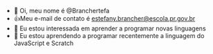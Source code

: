 - 👋 Oi, meu nome é @Branchertefa
- :+1:Meu e-mail de contato é estefany.brancher@escola.pr.gov.br
- 👀 Eu estou interessada em aprender a programar novas linguagens
- 🌱 Eu estou aprendendo a programar recentemente a linguagem do JavaScript e Scratch
